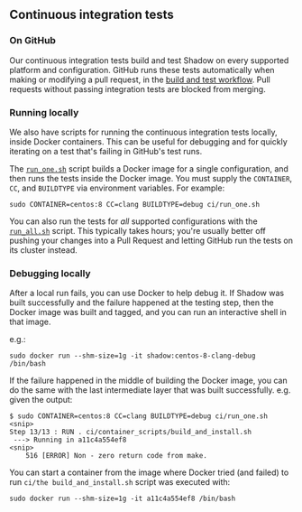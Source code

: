 ## Continuous integration tests

### On GitHub

Our continuous integration tests build and test Shadow on every supported
platform and configuration. GitHub runs these tests automatically when making
or modifying a pull request, in the [build and test
workflow](../.github/workflows/build_shadow.yml). Pull requests without passing
integration tests are blocked from merging.

### Running locally

We also have scripts for running the continuous integration tests locally,
inside Docker containers. This can be useful for debugging and for quickly
iterating on a test that's failing in GitHub's test runs.

The [`run_one.sh`](../ci/run_one.sh) script builds a Docker image for a single
configuration, and then runs the tests inside the Docker image. You must supply
the `CONTAINER`, `CC`, and `BUILDTYPE` via environment variables. For example:

```{.bash}
sudo CONTAINER=centos:8 CC=clang BUILDTYPE=debug ci/run_one.sh
```

You can also run the tests for *all* supported configurations with the
[`run_all.sh`](../ci/run_all.sh) script. This typically takes hours; you're
usually better off pushing your changes into a Pull Request and letting GitHub
run the tests on its cluster instead.

### Debugging locally

After a local run fails, you can use Docker to help debug it. If Shadow was
built successfully and the failure happened at the testing step, then the
Docker image was built and tagged, and you can run an interactive shell in that
image.

e.g.:

```{.bash}
sudo docker run --shm-size=1g -it shadow:centos-8-clang-debug /bin/bash
```

If the failure happened in the middle of building the Docker image, you can do
the same with the last intermediate layer that was built successfully. e.g.
given the output:

```{.bash}
$ sudo CONTAINER=centos:8 CC=clang BUILDTYPE=debug ci/run_one.sh
<snip>
Step 13/13 : RUN . ci/container_scripts/build_and_install.sh
 ---> Running in a11c4a554ef8
<snip>
    516 [ERROR] Non - zero return code from make.
```

You can start a container from the image where Docker tried (and failed) to run
`ci/the build_and_install.sh` script was executed with:

```{.bash}
sudo docker run --shm-size=1g -it a11c4a554ef8 /bin/bash
```
